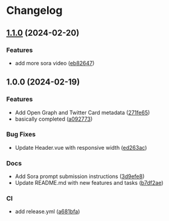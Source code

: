 # Changelog

## [1.1.0](https://github.com/Justin3go/usesora/compare/v1.0.0...v1.1.0) (2024-02-20)


### Features

* add more sora video ([eb82647](https://github.com/Justin3go/usesora/commit/eb826470455fbab1da5c1a26054786edb461042e))

## 1.0.0 (2024-02-19)


### Features

* Add Open Graph and Twitter Card metadata ([271fe65](https://github.com/Justin3go/usesora/commit/271fe652ecb0fa91a506734127be8b1591add18c))
* basically completed ([a092773](https://github.com/Justin3go/usesora/commit/a0927736b340209f3ec6328f802d463f230d5db6))


### Bug Fixes

* Update Header.vue with responsive width ([ed263ac](https://github.com/Justin3go/usesora/commit/ed263ac5f4cbd92ee454023a8469f2ce76db64da))


### Docs

* Add Sora prompt submission instructions ([3d9efe8](https://github.com/Justin3go/usesora/commit/3d9efe87d629d7ffd1602b6e7474264ac70e560c))
* Update README.md with new features and tasks ([b7df2ae](https://github.com/Justin3go/usesora/commit/b7df2ae623a9b73050df1fd1b2957ed5d972481c))


### CI

* add release.yml ([a681bfa](https://github.com/Justin3go/usesora/commit/a681bfa4e066aa68ad718559aba9a71b25ab2fbe))
